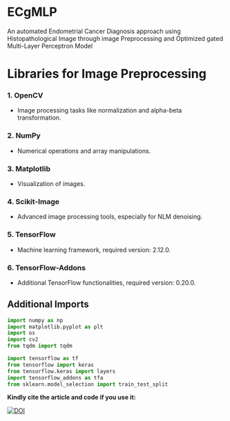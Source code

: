 # ECgMLP
An automated Endometrial Cancer Diagnosis approach using Histopathological Image through image Preprocessing and Optimized gated Multi-Layer Perceptron Model

# Libraries for Image Preprocessing

### 1. **OpenCV**
   - Image processing tasks like normalization and alpha-beta transformation.

### 2. **NumPy**
   - Numerical operations and array manipulations.

### 3. **Matplotlib**
   - Visualization of images.

### 4. **Scikit-Image**
   - Advanced image processing tools, especially for NLM denoising.

### 5. **TensorFlow**
   - Machine learning framework, required version: 2.12.0.

### 6. **TensorFlow-Addons**
   - Additional TensorFlow functionalities, required version: 0.20.0.

## Additional Imports
```python
import numpy as np
import matplotlib.pyplot as plt
import os
import cv2
from tqdm import tqdm

import tensorflow as tf
from tensorflow import keras
from tensorflow.keras import layers
import tensorflow_addons as tfa
from sklearn.model_selection import train_test_split
```
**Kindly cite the article and code if you use it:**

[![DOI](https://zenodo.org/badge/910827354.svg)](https://doi.org/10.5281/zenodo.14743245)
